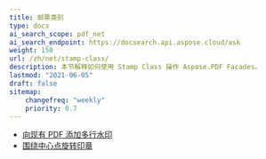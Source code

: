 ```yaml
---
title: 邮票类别
type: docs
ai_search_scope: pdf_net
ai_search_endpoint: https://docsearch.api.aspose.cloud/ask
weight: 150
url: /zh/net/stamp-class/
description: 本节解释如何使用 Stamp Class 操作 Aspose.PDF Facades。
lastmod: "2021-06-05"
draft: false
sitemap:
    changefreq: "weekly"
    priority: 0.7
---
```

- [向现有 PDF 添加多行水印](/pdf/zh/net/adding-multi-line-watermark-to-existing-pdf/)
- [围绕中心点旋转印章](/pdf/zh/net/rotating-stamp-about-the-center-point/)